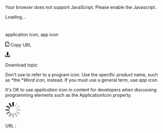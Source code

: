 Your browser does not support JavaScript. Please enable the Javascript.

Loading...

# 

application icon, app icon

![Copy URL](application-window-app-window_files/Copy.png)
Copy URL

![Download](application-window-app-window_files/Download.png)

Download topic

Don't use to refer to a program icon. Use the specific product name, such as *the **Word* *icon,* instead. If you must use a general term, use *app icon.*

It's OK to use *application icon* in content for developers when discussing programming elements such as the ApplicationIcon property.

![In progress](application-window-app-window_files/activity-large.gif)

URL :

